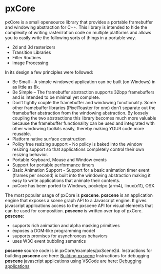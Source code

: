 # pxCore



pxCore is a small opensource library that provides a portable framebuffer and windowing abstraction for C++. This library is intended to hide the complexity of writing rasterization code on multiple platforms and allows you to easily write the following sorts of things in a portable way.

* 2d and 3d rasterizers
* Transition Libraries
* Filter Routines
* Image Processing

In its design a few principles were followed:

* Be Small – A simple windowed application can be built (on Windows) in as little as 8k.
* Be Simple – The framebuffer abstraction supports 32bpp framebuffers and is intended to be minimal yet complete.
* Don’t tightly couple the framebuffer and windowing functionality. Some other framebuffer libraries (PixelToaster for one) don’t separate out the framebuffer abstraction from the windowing abstraction. By loosely coupling the two abstractions this library becomes much more valuable because the framebuffer functionality can be used and integrated with other windowing toolkits easily, thereby making YOUR code more reusable.
* Platform native surface construction
* Policy free resizing support – No policy is baked into the window resizing support so that applications completely control their own resizing behavior.
* Portable Keyboard, Mouse and Window events
* Support for portable performance timers
* Basic Animation Support - Support for a basic animation timer event (frames per second) is built into the windowing abstraction making it easy to write applications that animate their contents.
* pxCore has been ported to Windows, pocketpc (arm4), linux(x11), OSX.


The most popular usage of pxCore is __pxscene__. __pxscene__ is an application engine that exposes a scene graph API to a Javascript engine. It gives javascript applications access to the pxscene API for visual elements that can be used for composition.  __pxscene__ is written over top of pxCore. __pxscene__: 

* supports rich animation and alpha masking primitives
* exposes a DOM-like programming model
* supports promises for asynchronous behaviors
* uses W3C event bubbling semantics

__pxscene__ source code is in pxCore/examples/pxScene2d.
Instructions for building __pxscene__ are here: [Building pxscene](https://github.com/pxscene/pxCore/blob/master/examples/pxScene2d/README.md)
Instructions for debugging __pxscene__ javascript applications using VSCode are here: [Debugging applications](https://github.com/pxscene/pxCore/blob/master/examples/pxScene2d/VSCODE_DEBUG.md)



